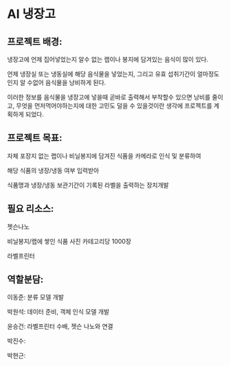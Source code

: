 # AI 냉장고

## 프로젝트 배경:

냉장고에 언제 집어넣었는지 알수 없는 랩이나 봉지에 담겨있는 음식이 많이 있다.

언제 냉장실 또는 냉동실에 해당 음식물을 넣었는지, 그리고 유효 섭취기간이 얼마정도인지 알 수없어 음식물을 낭비하게 된다.

이러한 정보를 음식물을 냉장고에 넣을때 곧바로 출력해서 부착할수 있으면 낭비를 줄이고, 무엇을 먼저먹어야하는지에 대한 고민도 덜을 수 있을것이란 생각에 프로젝트를 계획하게 되었다.

## 프로젝트 목표:

자체 포장지 없는 랩이나 비닐봉지에 담겨진 식품을 카메라로 인식 및 분류하여

해당 식품의 냉장/냉동 여부 입력받아

식품명과 냉장/냉동 보관기간이 기록된 라벨을 출력하는 장치개발

## 필요 리소스:

젯슨나노

비닐봉지/랩에 쌓인 식품 사진 카테고리당 1000장

라벨프린터

## 역할분담:

이동준: 분류 모델 개발

박원석: 데이터 준비, 객체 인식 모델 개발

윤승건: 라벨프린터 수배, 젯슨 나노와 연결

박진수:

박현근:
